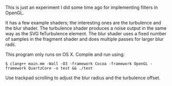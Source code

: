 This is just an experiment I did some time ago for implementing filters in OpenGL.

It has a few example shaders; the interesting ones are the turbulence and the blur shader. The turbulence shader produces a noise output in the same way as the SVG feTurbulence element. The blur shader uses a fixed number of samples in the fragment shader and does multiple passes for larger blur radii.

This program only runs on OS X. Compile and run using:

    $ clang++ main.mm -Wall -O3 -framework Cocoa -framework OpenGL -framework QuartzCore -o test && ./test
 
Use trackpad scrolling to adjust the blur radius and the turbulence offset.
